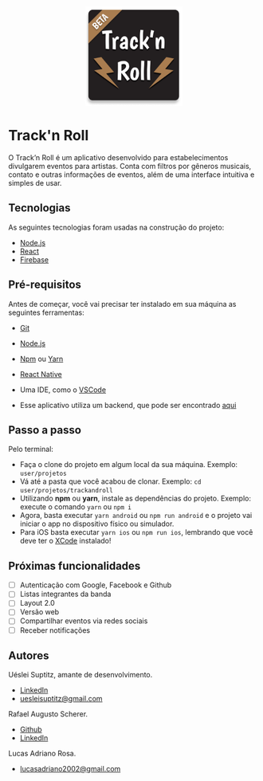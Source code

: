 <p align="center">
  <img src="https://github.com/uesleisuptitz/trackandroll/blob/master/Logo.png" height="200px" alt="Track'n Roll" />
</p>

# Track'n Roll

O Track’n Roll é um aplicativo desenvolvido para estabelecimentos divulgarem eventos para artistas. Conta com filtros por gêneros musicais, contato e outras informações de eventos, além de uma interface intuitiva e simples de usar.
  
## Tecnologias

As seguintes tecnologias foram usadas na construção do projeto:
- [Node.js](https://nodejs.org/en/)
- [React](https://pt-br.reactjs.org/)
- [Firebase](https://firebase.google.com/?hl=pt)

## Pré-requisitos

Antes de começar, você vai precisar ter instalado em sua máquina as seguintes ferramentas:
- [Git](https://git-scm.com)
- [Node.js](https://nodejs.org/en/)
- [Npm](https://www.npmjs.com/) ou [Yarn](https://yarnpkg.com/)
- [React Native](https://react-native.rocketseat.dev/)
- Uma IDE, como o [VSCode](https://code.visualstudio.com/)

- Esse aplicativo utiliza um backend, que pode ser encontrado [aqui](https://github.com/uesleisuptitz/trackandroll-backend)

## Passo a passo

Pelo terminal:
- Faça o clone do projeto em algum local da sua máquina. Exemplo: `user/projetos`
- Vá até a pasta que você acabou de clonar. Exemplo: `cd user/projetos/trackandroll`
- Utilizando **npm** ou **yarn**, instale as dependências do projeto. Exemplo: execute o comando `yarn` ou `npm i`
- Agora, basta executar `yarn android` ou `npm run android` e o projeto vai iniciar o app no dispositivo físico ou simulador.
- Para iOS basta executar `yarn ios` ou `npm run ios`, lembrando que você deve ter o [XCode](https://developer.apple.com/xcode/) instalado!

## Próximas funcionalidades

- [ ] Autenticação com Google, Facebook e Github
- [ ] Listas integrantes da banda
- [ ] Layout 2.0
- [ ] Versão web
- [ ] Compartilhar eventos via redes sociais
- [ ] Receber notificações

## Autores

Uéslei Suptitz, amante de desenvolvimento.
- [LinkedIn](https://www.linkedin.com/in/u%C3%A9slei-suptitz/)
- uesleisuptitz@gmail.com

Rafael Augusto Scherer.
- [Github](https://github.com/RafaelAugustScherer)
- [LinkedIn](https://www.linkedin.com/in/rafael-augusto-scherer-495608172/)

Lucas Adriano Rosa.
- lucasadriano2002@gmail.com
